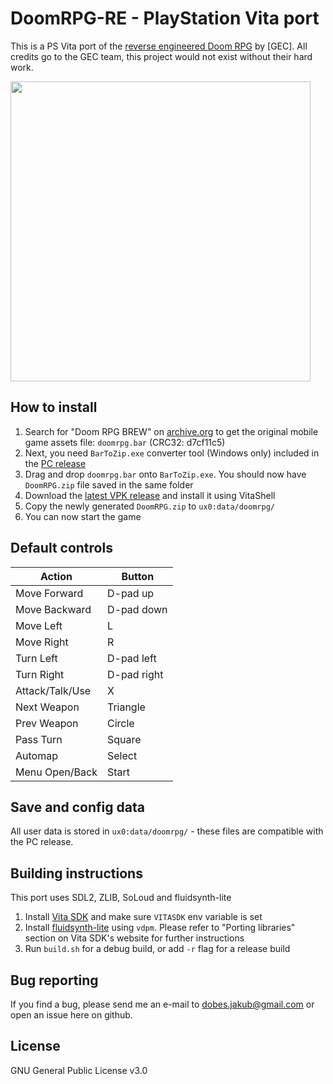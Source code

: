 # DoomRPG-RE - PlayStation Vita port

This is a PS Vita port of the [reverse engineered Doom RPG](https://github.com/Erick194/DoomRPG-RE) by [GEC]. All credits go to the GEC team, this project would not exist without their hard work.

 <img src="https://raw.githubusercontent.com/jakubito/DoomRPG-RE-vita/main/screenshot.png" width="480" />

## How to install

1. Search for "Doom RPG BREW" on [archive.org](https://archive.org/) to get the original mobile game assets file: `doomrpg.bar` (CRC32: d7cf11c5)
1. Next, you need `BarToZip.exe` converter tool (Windows only) included in the [PC release](https://github.com/Erick194/DoomRPG-RE/releases/latest)
1. Drag and drop `doomrpg.bar` onto `BarToZip.exe`. You should now have `DoomRPG.zip` file saved in the same folder
1. Download the [latest VPK release](https://github.com/jakubito/DoomRPG-RE-vita/releases/latest) and install it using VitaShell
1. Copy the newly generated `DoomRPG.zip` to `ux0:data/doomrpg/`
1. You can now start the game

## Default controls

| Action           | Button      |
| ---------------  | ----------- |
| Move Forward     | D-pad up    |
| Move Backward    | D-pad down  |
| Move Left        | L           |
| Move Right       | R           |
| Turn Left        | D-pad left  |
| Turn Right       | D-pad right |
| Attack/Talk/Use  | X           |
| Next Weapon      | Triangle    |
| Prev Weapon      | Circle      |
| Pass Turn        | Square      |
| Automap          | Select      |
| Menu Open/Back   | Start       |

## Save and config data

All user data is stored in `ux0:data/doomrpg/` - these files are compatible with the PC release.

## Building instructions

This port uses SDL2, ZLIB, SoLoud and fluidsynth-lite

1. Install [Vita SDK](https://vitasdk.org/) and make sure `VITASDK` env variable is set
1. Install [fluidsynth-lite](https://github.com/vitasdk/packages/tree/master/fluidsynth-lite) using `vdpm`. Please refer to "Porting libraries" section on Vita SDK's website for further instructions
1. Run `build.sh` for a debug build, or add `-r` flag for a release build

## Bug reporting

If you find a bug, please send me an e-mail to dobes.jakub@gmail.com or open an issue here on github.

## License

GNU General Public License v3.0
